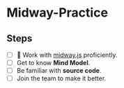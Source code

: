 # Midway-Practice

## Steps

- [ ] 🚧 Work with [midway.js](https://midwayjs.org/midway/guide.html#关于-midway) proficiently.
- [ ] Get to know **Mind Model**.
- [ ] Be familiar with **source code**.
- [ ] Join the team to make it better.

